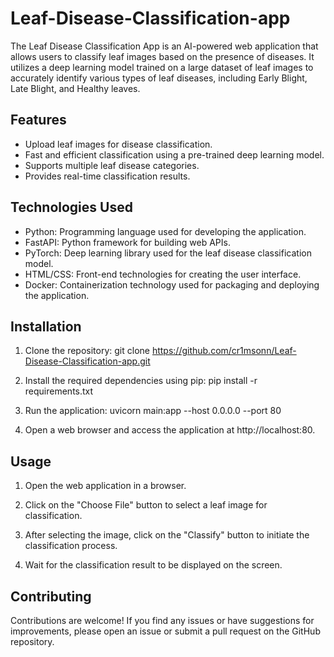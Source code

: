 # Leaf-Disease-Classification-app
The Leaf Disease Classification App is an AI-powered web application that allows users to classify leaf images based on the presence of diseases.
It utilizes a deep learning model trained on a large dataset of leaf images to accurately identify various types of leaf diseases, including Early Blight, Late Blight, and Healthy leaves.
## Features

- Upload leaf images for disease classification.
- Fast and efficient classification using a pre-trained deep learning model.
- Supports multiple leaf disease categories.
- Provides real-time classification results.

## Technologies Used

- Python: Programming language used for developing the application.
- FastAPI: Python framework for building web APIs.
- PyTorch: Deep learning library used for the leaf disease classification model.
- HTML/CSS: Front-end technologies for creating the user interface.
- Docker: Containerization technology used for packaging and deploying the application.

## Installation

1. Clone the repository: git clone https://github.com/cr1msonn/Leaf-Disease-Classification-app.git

2. Install the required dependencies using pip: pip install -r requirements.txt

3. Run the application: uvicorn main:app --host 0.0.0.0 --port 80

4. Open a web browser and access the application at http://localhost:80.

## Usage

1. Open the web application in a browser.

2. Click on the "Choose File" button to select a leaf image for classification.

3. After selecting the image, click on the "Classify" button to initiate the classification process.

4. Wait for the classification result to be displayed on the screen.

## Contributing

Contributions are welcome! If you find any issues or have suggestions for improvements, please open an issue or submit a pull request on the GitHub repository.






